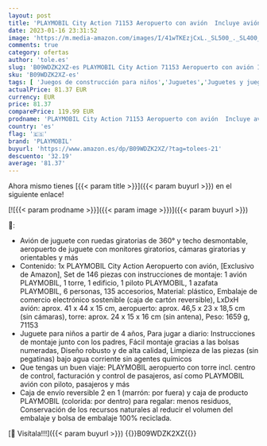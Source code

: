 ```yaml
---
layout: post
title: 'PLAYMOBIL City Action 71153 Aeropuerto con avión  Incluye avión de Juguete con Techo Desmontable  Juguetes para niños a Partir de 4 años'
date: 2023-01-16 23:31:52
image: 'https://m.media-amazon.com/images/I/41wTKEzjCxL._SL500_._SL400_.jpg'
comments: true
category: ofertas
author: 'tole.es'
slug: 'B09WDZK2XZ-es PLAYMOBIL City Action 71153 Aeropuerto con avión Incluye...'
sku: 'B09WDZK2XZ-es'
tags: [ 'Juegos de construcción para niños','Juguetes','Juguetes y juegos','Sets de construcción','playmobil','🇪🇸', ]
actualPrice: 81.37 EUR
currency: EUR
price: 81.37
comparePrice: 119.99 EUR
prodname: 'PLAYMOBIL City Action 71153 Aeropuerto con avión  Incluye avión de Juguete con Techo Desmontable  Juguetes para niños a Partir de 4 años'
country: 'es'
flag: '🇪🇸'
brand: 'PLAYMOBIL'
buyurl: 'https://www.amazon.es/dp/B09WDZK2XZ/?tag=tolees-21'
descuento: '32.19'
average: '81.37'
---
```


Ahora mismo tienes [{{< param title >}}]({{< param buyurl >}}) en el siguiente enlace!

[![{{< param prodname >}}]({{< param image >}})]({{< param buyurl >}})

🔎:

- Avión de juguete con ruedas giratorias de 360° y techo desmontable, aeropuerto de juguete con monitores giratorios, cámaras giratorias y orientables y más
- Contenido: 1x PLAYMOBIL City Action Aeropuerto con avión, [Exclusivo de Amazon], Set de 146 piezas con instrucciones de montaje: 1 avión PLAYMOBIL, 1 torre, 1 edificio, 1 piloto PLAYMOBIL, 1 azafata PLAYMOBIL, 6 personas, 135 accesorios, Material: plástico, Embalaje de comercio electrónico sostenible (caja de cartón reversible), LxDxH avión: aprox. 41 x 44 x 15 cm, aeropuerto: aprox. 46,5 x 23 x 18,5 cm (sin cámaras), torre: aprox. 24 x 15 x 16 cm (sin antena), Peso: 1659 g, 71153
- Juguete para niños a partir de 4 años, Para jugar a diario: Instrucciones de montaje junto con los padres, Fácil montaje gracias a las bolsas numeradas, Diseño robusto y de alta calidad, Limpieza de las piezas (sin pegatinas) bajo agua corriente sin agentes químicos
- Que tengas un buen viaje: PLAYMOBIL aeropuerto con torre incl. centro de control, facturación y control de pasajeros, así como PLAYMOBIL avión con piloto, pasajeros y más
- Caja de envío reversible 2 en 1 (marrón: por fuera) y caja de producto PLAYMOBIL (colorida: por dentro) para regalar: menos residuos, Conservación de los recursos naturales al reducir el volumen del embalaje y bolsa de embalaje 100% reciclada.

[🛒 Visítala!!!]({{< param buyurl >}})
{{<world>}}B09WDZK2XZ{{</world>}}
